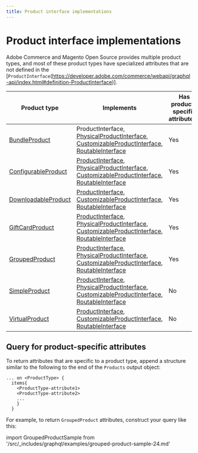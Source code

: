 ```yaml
---
title: Product interface implementations
---
```


# Product interface implementations

Adobe Commerce and Magento Open Source provides multiple product types, and most of these product types have specialized attributes that are not defined in the [`ProductInterface`(https://developer.adobe.com/commerce/webapi/graphql-api/index.html#definition-ProductInterface)].

Product type | Implements | Has product-specific attributes?
--- | --- | ---
[BundleProduct](bundle.md) | ProductInterface, [PhysicalProductInterface](https://developer.adobe.com/commerce/webapi/graphql-api/index.html#definition-ProductInterface), [CustomizableProductInterface](../customizable-option.md), [RoutableInterface](../routable.md) | Yes
[ConfigurableProduct](configurable.md) | [ProductInterface](https://developer.adobe.com/commerce/webapi/graphql-api/index.html#definition-ProductInterface), [PhysicalProductInterface](https://developer.adobe.com/commerce/webapi/graphql-api/index.html#definition-ProductInterface), [CustomizableProductInterface](../customizable-option.md), [RoutableInterface](../routable.md) | Yes
[DownloadableProduct](downloadable.md) | [ProductInterface](https://developer.adobe.com/commerce/webapi/graphql-api/index.html#definition-ProductInterface),  [CustomizableProductInterface](../customizable-option.md), [RoutableInterface](../routable.md)  | Yes
[GiftCardProduct](gift-card.md) | [ProductInterface](https://developer.adobe.com/commerce/webapi/graphql-api/index.html#definition-ProductInterface),  [PhysicalProductInterface](https://developer.adobe.com/commerce/webapi/graphql-api/index.html#definition-ProductInterface), [CustomizableProductInterface](../customizable-option.md), [RoutableInterface](../routable.md)| Yes
[GroupedProduct](grouped.md) | [ProductInterface](https://developer.adobe.com/commerce/webapi/graphql-api/index.html#definition-ProductInterface), [PhysicalProductInterface](https://developer.adobe.com/commerce/webapi/graphql-api/index.html#definition-ProductInterface), [CustomizableProductInterface](../customizable-option.md), [RoutableInterface](../routable.md) | Yes
[SimpleProduct](simple.md) | [ProductInterface](https://developer.adobe.com/commerce/webapi/graphql-api/index.html#definition-ProductInterface), [PhysicalProductInterface](https://developer.adobe.com/commerce/webapi/graphql-api/index.html#definition-ProductInterface), [CustomizableProductInterface](../customizable-option.md), [RoutableInterface](../routable.md) | No
[VirtualProduct](virtual.md) | [ProductInterface](https://developer.adobe.com/commerce/webapi/graphql-api/index.html#definition-ProductInterface),  [CustomizableProductInterface](../customizable-option.md), [RoutableInterface](../routable.md) | No

## Query for product-specific attributes

To return attributes that are specific to a product type, append a structure similar to the following to the end of the `Products` output object:

```text
... on <ProductType> {
  items{
    <ProductType-attribute1>
    <ProductType-attribute2>
    ...
    }
  }
```

For example, to return `GroupedProduct` attributes, construct your query like this:

import GroupedProductSample from '/src/_includes/graphql/examples/grouped-product-sample-24.md'

<GroupedProductSample />
